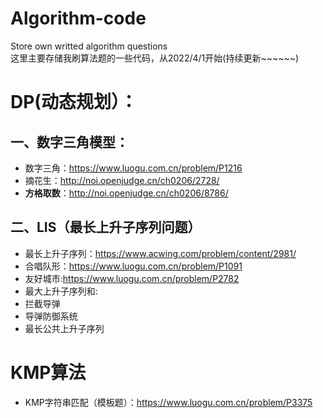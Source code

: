 # Algorithm-code
Store own writted algorithm questions  
这里主要存储我刷算法题的一些代码，从2022/4/1开始(持续更新~~~~~~)
# DP(动态规划）：
## 一、数字三角模型：
  + 数字三角：https://www.luogu.com.cn/problem/P1216
  + 摘花生：http://noi.openjudge.cn/ch0206/2728/
  + **方格取数**：http://noi.openjudge.cn/ch0206/8786/
## 二、LIS（最长上升子序列问题）
  + 最长上升子序列：https://www.acwing.com/problem/content/2981/
  + 合唱队形：https://www.luogu.com.cn/problem/P1091
  + 友好城市:https://www.luogu.com.cn/problem/P2782
  + 最大上升子序列和:
  + 拦截导弹
  + 导弹防御系统
  + 最长公共上升子序列
# KMP算法
  + KMP字符串匹配（模板题）：https://www.luogu.com.cn/problem/P3375
